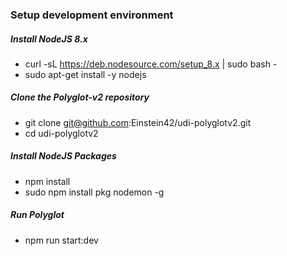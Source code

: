 ### Setup development environment

##### Install NodeJS 8.x
* curl -sL https://deb.nodesource.com/setup_8.x | sudo bash -
* sudo apt-get install -y nodejs

##### Clone the Polyglot-v2 repository
* git clone git@github.com:Einstein42/udi-polyglotv2.git
* cd udi-polyglotv2

##### Install NodeJS Packages
* npm install
* sudo npm install pkg nodemon -g

##### Run Polyglot
* npm run start:dev
